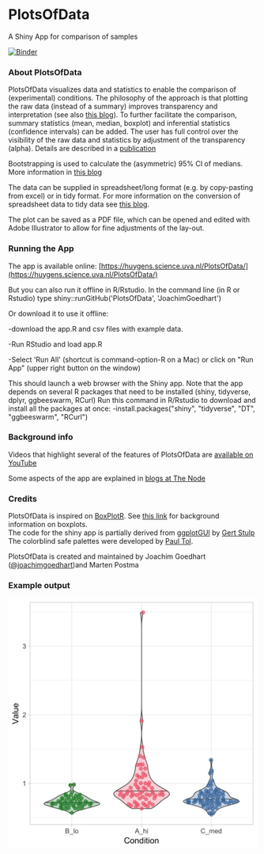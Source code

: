 # PlotsOfData
A Shiny App for comparison of samples

[![Binder](https://mybinder.org/badge.svg)](https://mybinder.org/v2/gh/JoachimGoedhart/Plotsofdata/master?urlpath=shiny)

### About PlotsOfData

PlotsOfData visualizes data and statistics to enable the comparison of (experimental) conditions. The philosophy of the approach is that plotting the raw data (instead of a summary) improves transparency and interpretation (see also [this blog](http://thenode.biologists.com/leaving-bar-five-steps/)). To further facilitate the comparison, summary statistics (mean, median, boxplot) and inferential statistics (confidence intervals) can be added. The user has full control over the visibility of the raw data and statistics by adjustment of the transparency (alpha). Details are described in a [publication](https://doi.org/10.1371/journal.pbio.3000202)

Bootstrapping is used to calculate the (asymmetric) 95% CI of medians. More information in [this blog](http://thenode.biologists.com/a-better-bar/education/)

The data can be supplied in spreadsheet/long format (e.g. by copy-pasting from excel) or in tidy format. For more information on the conversion of spreadsheet data to tidy data see [this blog](http://thenode.biologists.com/converting-excellent-spreadsheets-tidy-data/education/).

The plot can be saved as a PDF file, which can be opened and edited with Adobe Illustrator to allow for fine adjustments of the lay-out.

### Running the App

The app is available online: [https://huygens.science.uva.nl/PlotsOfData/](https://huygens.science.uva.nl/PlotsOfData/)

But you can also run it offline in R/Rstudio. In the command line (in R or Rstudio) type
shiny::runGitHub('PlotsOfData', 'JoachimGoedhart')

Or download it to use it offline:

-download the app.R and csv files with example data.

-Run RStudio and load app.R

-Select 'Run All' (shortcut is command-option-R on a Mac) or click on "Run App" (upper right button on the window)

This should launch a web browser with the Shiny app.
Note that the app depends on several R packages that need to be installed (shiny, tidyverse, dplyr, ggbeeswarm, RCurl)
Run this command in R/Rstudio to download and install all the packages at once:
-install.packages("shiny", "tidyverse", "DT", "ggbeeswarm", "RCurl")


### Background info

Videos that highlight several of the features of PlotsOfData are [available on YouTube](https://bit.ly/2FteV34)

Some aspects of the app are explained in [blogs at The Node](http://thenode.biologists.com/author/joachimg/)

### Credits

PlotsOfData is inspired on [BoxPlotR](http://shiny.chemgrid.org/boxplotr/). See [this link](https://www.nature.com/articles/nmeth.2813) for background information on boxplots.  
The code for the shiny app is partially derived from [ggplotGUI](https://github.com/gertstulp/ggplotgui) by [Gert Stulp](https://www.gertstulp.com)  
The colorblind safe palettes were developed by [Paul Tol](https://personal.sron.nl/~pault/).

PlotsOfData is created and maintained by Joachim Goedhart ([@joachimgoedhart](https://twitter.com/joachimgoedhart))and Marten Postma

### Example output

![alt text](https://github.com/JoachimGoedhart/Plotsofdata/blob/master/ComparisonPlot_example1.png "Output")
